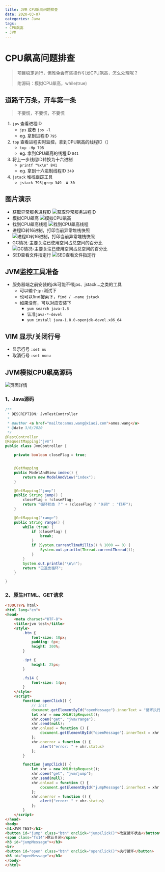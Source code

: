 ```yaml
---
title: JVM CPU飙高问题排查
date: 2020-03-07
categories: Java
tags:
- CPU飙高
- JVM
---
```


# CPU飙高问题排查
> 项目稳定运行，但难免会有些操作引发CPU飙高，怎么处理呢？
>
> 附源码：模拟CPU飙高，while(true)

## 道路千万条，开车第一条
> 不要慌，不要慌，不要慌
1. `jps` 查看进程ID
    - `jps` 或者 `jps -l`
    - eg. 拿到进程ID `795`
2. `top` 查看进程实时监控，拿到CPU飙高的线程ID（）
    - `top -Hp 795`
    - eg. 拿到CPU飙高的线程ID `841`
3. 将上一步线程ID转换为十六进制
    - `printf "%x\n" 841`
    - eg. 拿到十六进制线程ID `349`
4. `jstack` 堆栈跟踪工具
    - `jstack 795|grep 349 -A 30`

## 图片演示
- 获取异常服务进程ID
    ![获取异常服务进程ID](https://gitee.com/AmosWang/resource/raw/master/image/jvm/jvm-test-jps.png)
- 模拟CPU飙高
    ![模拟CPU飙高](https://gitee.com/AmosWang/resource/raw/master/image/jvm/jvm-test-range.png)
- 找到CPU飙高线程
    ![找到CPU飙高线程](https://gitee.com/AmosWang/resource/raw/master/image/jvm/jvm-test-top.png)
- 进程ID转16进制，打印当前异常堆栈快照
    ![进程ID转16进制，打印当前异常堆栈快照](https://gitee.com/AmosWang/resource/raw/master/image/jvm/jvm-test-hex-jstack.png)
- GC情况-主要关注已使用空间占总空间的百分比
    ![GC情况-主要关注已使用空间占总空间的百分比](https://gitee.com/AmosWang/resource/raw/master/image/jvm/jvm-test-jstat.png)
- SED查看文件指定行
    ![SED查看文件指定行](https://gitee.com/AmosWang/resource/raw/master/image/jvm/jvm-test-log-sed.png)


## JVM监控工具准备
- 服务器端之前安装的jdk可能不带jps、jstack...之类的工具
    - 可以输个`jps`测试下
    - 也可以find搜索下，`find / -name jstack`
    - 如果没有，可以对应安装下
        - `yum search java-1.8`
        - 认准`java-*-devel`
        - `yum install java-1.8.0-openjdk-devel.x86_64`

## VIM 显示/关闭行号
- 显示行号 `:set nu`
- 取消行号 `:set nonu`

## JVM模拟CPU飙高源码
![页面详情](https://gitee.com/AmosWang/resource/raw/master/image/jvm/jvm-test-range.png)

### 1、Java源码
```java
/**
 * DESCRIPTION: JvmTestController
 *
 * @author <a href="mailto:amos.wang@xiaoi.com">amos.wang</a>
 * @date 3/6/2020
 */
@RestController
@RequestMapping("jvm")
public class JvmController {

    private boolean closeFlag = true;


    @GetMapping
    public ModelAndView index() {
        return new ModelAndView("index");
    }

    @GetMapping("jump")
    public String jump() {
        closeFlag = !closeFlag;
        return "循环状态 ？" + (closeFlag ? "关闭" : "打开");
    }

    @GetMapping("range")
    public String range() {
        while (true) {
            if (closeFlag) {
                break;
            }
            if (System.currentTimeMillis() % 1000 == 0) {
                System.out.println(Thread.currentThread());
            }
        }
        System.out.println("\n\n");
        return "已退出循环";
    }

}
```

### 2、原生HTML、GET请求
```html
<!DOCTYPE html>
<html lang="en">
<head>
    <meta charset="UTF-8">
    <title>jvm test</title>
    <style>
        .btn {
            font-size: 18px;
            padding: 6px;
            height: 300%;
        }

        .ipt {
            height: 25px;
        }

        .fs14 {
            font-size: 14px;
        }
    </style>
    <script>
        function openClick() {
            // init
            document.getElementById("openMessage").innerText = "循环执行中";
            let xhr = new XMLHttpRequest();
            xhr.open("get", "jvm/range");
            xhr.send(null);
            xhr.onload = function () {
                document.getElementById("openMessage").innerText = xhr.responseText
            };
            xhr.onerror = function () {
                alert("error: " + xhr.status)
            };
        }

        function jumpClick() {
            let xhr = new XMLHttpRequest();
            xhr.open("get", "jvm/jump");
            xhr.send(null);
            xhr.onload = function () {
                document.getElementById("jumpMessage").innerText = xhr.responseText
            };
            xhr.onerror = function () {
                alert("error: " + xhr.status)
            };
        }
    </script>
</head>
<body>
<h1>JVM TEST</h1>
<button id="jump" class="btn" onclick="jumpClick()">改变循环状态</button>
<span class="fs14">默认关闭</span>
<h3 id="jumpMessage"></h3>
<br>
<button id="open" class="btn" onclick="openClick()">执行循环</button>
<h3 id="openMessage"></h3>
</body>
</html>
```
